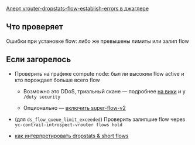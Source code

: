 [Алерт vrouter-dropstats-flow-establish-errors в джаглере](https://juggler.yandex-team.ru/aggregate_checks/?query=service%3Dvrouter-dropstats-flow-establish-errors)

## Что проверяет

Ошибки при установке flow: либо же превышены лимиты или залип flow

## Если загорелось

- Проверить на графике compute node: был ли высоким flow active и кто порождает больше всего flow

  - Возможно это DDoS, триальный скане — подробнее [на вики](https://wiki.yandex-team.ru/cloud/devel/sdn/duty/ddos-detection/) и у `/duty security`

  - Опционально — [включить super-flow-v2](https://wiki.yandex-team.ru/users/sklyaus/super-flows-shop/#superflowsv2)

- (для `ds_flow_queue_limit_exceeded`) Проверить залипшие flow через `yc-contrail-introspect-vrouter flows hold`

- [как интерпретировать dropstats & short flows](https://wiki.yandex-team.ru/cloud/devel/sdn/dropstats/)